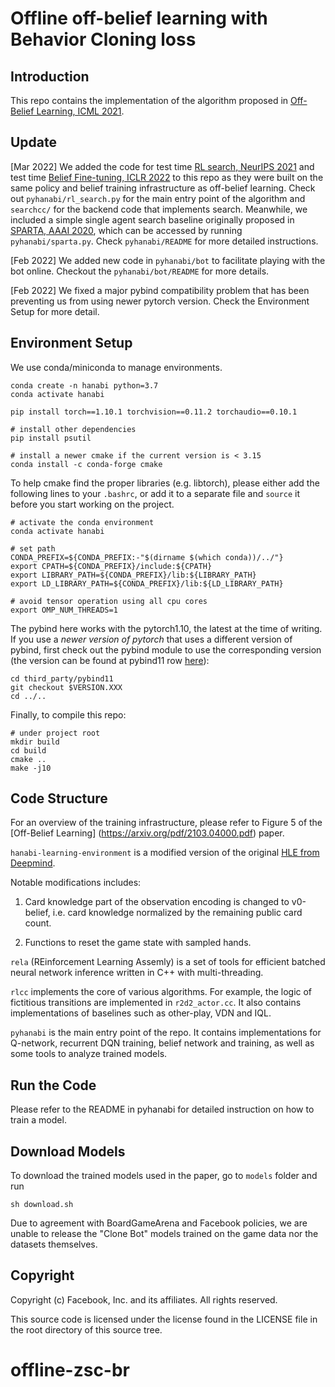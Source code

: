 # Offline off-belief learning with Behavior Cloning loss

## Introduction

This repo contains the implementation of the algorithm proposed
in [Off-Belief Learning, ICML 2021](https://arxiv.org/pdf/2103.04000.pdf).

## Update
[Mar 2022] We added the code for test time [RL search,
NeurIPS 2021](https://arxiv.org/pdf/2109.15316.pdf) and test time
[Belief Fine-tuning,
ICLR 2022](https://openreview.net/pdf?id=ckZY7DGa7FQ) to this repo as
they were built on the same policy and belief training infrastructure
as off-belief learning. Check out `pyhanabi/rl_search.py` for the main
entry point of the algorithm and `searchcc/` for the backend code that
implements search. Meanwhile, we included a simple single agent search
baseline originally proposed in [SPARTA, AAAI
2020](https://arxiv.org/abs/1912.02318), which can be accessed by
running `pyhanabi/sparta.py`. Check `pyhanabi/README` for more detailed
instructions.

[Feb 2022] We added new code in `pyhanabi/bot` to facilitate playing with
the bot online. Checkout the `pyhanabi/bot/README` for more details.

[Feb 2022] We fixed a major pybind compatibility problem that has been
preventing us from using newer pytorch version. Check the Environment Setup
for more detail.

## Environment Setup
We use conda/miniconda to manage environments.

```shell
conda create -n hanabi python=3.7
conda activate hanabi

pip install torch==1.10.1 torchvision==0.11.2 torchaudio==0.10.1

# install other dependencies
pip install psutil

# install a newer cmake if the current version is < 3.15
conda install -c conda-forge cmake
```

To help cmake find the proper libraries (e.g. libtorch), please either
add the following lines to your `.bashrc`, or add it to a separate file
and `source` it before you start working on the project.

```shell
# activate the conda environment
conda activate hanabi

# set path
CONDA_PREFIX=${CONDA_PREFIX:-"$(dirname $(which conda))/../"}
export CPATH=${CONDA_PREFIX}/include:${CPATH}
export LIBRARY_PATH=${CONDA_PREFIX}/lib:${LIBRARY_PATH}
export LD_LIBRARY_PATH=${CONDA_PREFIX}/lib:${LD_LIBRARY_PATH}

# avoid tensor operation using all cpu cores
export OMP_NUM_THREADS=1
```

The pybind here works with the pytorch1.10, the latest at the time of writing.
If you use a *newer version of pytorch* that uses a different version
of pybind, first check out the pybind module to use the corresponding
version (the version can be found at pybind11 row
[here](https://github.com/pytorch/pytorch/tree/master/third_party)):
```
cd third_party/pybind11
git checkout $VERSION.XXX
cd ../..
```

Finally, to compile this repo:

```shell
# under project root
mkdir build
cd build
cmake ..
make -j10
```

## Code Structure

For an overview of the training infrastructure, please refer to Figure 5 of the
[Off-Belief Learning] (https://arxiv.org/pdf/2103.04000.pdf) paper.

`hanabi-learning-environment` is a modified version of the original
[HLE from Deepmind](https://github.com/deepmind/hanabi-learning-environment).

Notable modifications includes:

1) Card knowledge part of the observation encoding is changed to
v0-belief, i.e.  card knowledge normalized by the remaining public
card count.

2) Functions to reset the game state with sampled hands.

`rela` (REinforcement Learning Assemly) is a set of tools for
efficient batched neural network inference written in C++ with
multi-threading.

`rlcc` implements the core of various algorithms. For example, the
logic of fictitious transitions are implemented in `r2d2_actor.cc`.
It also contains implementations of baselines such as other-play, VDN
and IQL.

`pyhanabi` is the main entry point of the repo. It contains implementations for
Q-network, recurrent DQN training, belief network and training, as well as some tools
to analyze trained models.

## Run the Code

Please refer to the README in pyhanabi for detailed instruction on how to train a model.

## Download Models

To download the trained models used in the paper, go to `models` folder and run

```shell
sh download.sh
```

Due to agreement with BoardGameArena and Facebook policies, we are
unable to release the "Clone Bot" models trained on the game data nor
the datasets themselves.

## Copyright
Copyright (c) Facebook, Inc. and its affiliates. All rights reserved.

This source code is licensed under the license found in the LICENSE
file in the root directory of this source tree.
# offline-zsc-br
